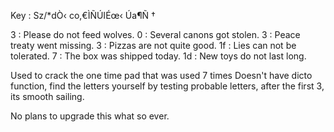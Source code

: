 
Key   : Sz/*dÒ‹ co,€ÌÑÚIÉœ‹ Úa¶Ñ †

3  : Please do not feed wolves.
0  : Several canons got stolen.
3  : Peace treaty went missing.
3  : Pizzas are not quite good.
1f : Lies can not be tolerated.
7  : The box was shipped today.
1d : New toys do not last long.


Used to crack the one time pad that was used 7 times
Doesn't have dicto function, find the letters yourself by testing 
probable letters, after the first 3, its smooth sailing.

No plans to upgrade this what so ever.
